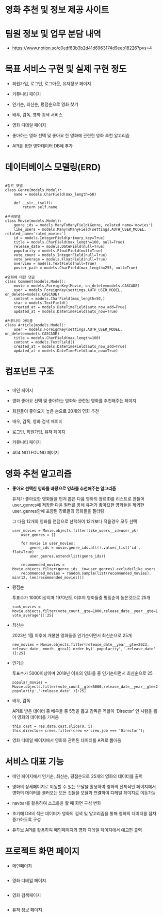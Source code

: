 # 영화 추천 및 정보 제공 사이트 

# 팀원 정보 및 업무 분담 내역

- https://www.notion.so/c0edf83b3b2d41d6963174d9eeb18226?pvs=4

# 목표 서비스 구현 및 실제 구현 정도

- 회원가입, 로그인, 로그아웃, 유저정보 페이지

- 커뮤니티 페이지

- 인기순, 최신순, 평점순으로 영화 찾기

- 배우, 감독, 영화 검색 서비스

- 영화 디테일 페이지

- 좋아하는 영화 선택 및 좋아요 한 영화에 관련한 영화 추천 알고리즘

- API를 통한 영화데이터 DB에 추가

# 데이터베이스 모델링(ERD)

<img src="./image/ERD.PNG" alt="">

```
#장르 모델 
class Genre(models.Model):
    name = models.CharField(max_length=50)

    def __str__(self):
        return self.name

#무비모델
class Movie(models.Model):
    genre_ids = models.ManyToManyField(Genre, related_name='movies')
    like_users = models.ManyToManyField(settings.AUTH_USER_MODEL, related_name='rated_movies')
    id = models.IntegerField(primary_key=True)
    title = models.CharField(max_length=100, null=True)
    release_date = models.DateField(null=True)
    popularity = models.FloatField(null=True)
    vote_count = models.IntegerField(null=True)
    vote_average = models.FloatField(null=True)
    overview = models.TextField(null=True)
    poster_path = models.CharField(max_length=255, null=True)

#영화에 대한 댓글
class Comment(models.Model):
    movie = models.ForeignKey(Movie, on_delete=models.CASCADE)
    user = models.ForeignKey(settings.AUTH_USER_MODEL, on_delete=models.CASCADE)
    content = models.CharField(max_length=50,)
    star = models.TextField()
    created_at = models.DateTimeField(auto_now_add=True)
    updated_at = models.DateTimeField(auto_now=True)

#커뮤니티 아티클
class Article(models.Model):
    user = models.ForeignKey(settings.AUTH_USER_MODEL, on_delete=models.CASCADE)
    title = models.CharField(max_length=100)
    content = models.TextField()
    created_at = models.DateTimeField(auto_now_add=True)
    updated_at = models.DateTimeField(auto_now=True)
```

# 컴포넌트 구조

<img src="./image/component.PNG" alt="">

- 메인 페이지

- 영화 좋아요 선택 및 좋아하는 영화와 관련된 영화를 추천해주는 페이지

- 회원들이 좋아요가 높은 순으로 20개의 영화 추천

- 배우, 감독, 영화 검색 페이지

- 로그인, 회원가입, 유저 페이지

- 커뮤니티 페이지

- 404 NOTFOUND  페이지

# 영화 추천 알고리즘

- **좋아요 선택한 영화를 바탕으로 영화를 추천해주는 알고리즘**
  
  유저가 좋아요한 영화들을 먼저 뽑은 다음 영화의 장르ID를 리스트로 만들어 user_genres에 저장한 다음 필터를 통해 유저가 좋아요한 영화들을 제외한 user_genres안에 포함된 장르들의 영화들을 필터링
  
  그 다음 12개의 영화를 랜덤으로 선택하여 12개보다 적을경우 모두 선택
  
  ```
  user_movies = Movie.objects.filter(like_users__id=user_pk)  
      user_genres = []
  
      for movie in user_movies:
          genre_ids = movie.genre_ids.all().values_list('id', flat=True)  
          user_genres.extend(list(genre_ids))  
  
      recommended_movies = Movie.objects.filter(genre_ids__in=user_genres).exclude(like_users__id=user_pk).distinct()
      recommended_movies = random.sample(list(recommended_movies), min(12, len(recommended_movies)))
  ```

- 평점순
  
  투표수가 1000이상이며 1970년도 이후의 영화들중 평점순이 높은것으로 25개
  
  ```
  rank_movies = Movie.objects.filter(vote_count__gte=1000,release_date__year__gte=1970).order_by('-vote_average')[:25]
  ```

- 최신순
  
  2023년 1월 이후에 개봉한 영화들중 인기순이면서 최신순으로 25개 
  
  ```
  new_movies = Movie.objects.filter(release_date__year__gte=2023, release_date__month__gte=1).order_by('-popularity','-release_date' )[:25]
  ```

- 인기순
  
  투표수가 5000이상이며 2018년 이후의 영화들 중 인기순이면서 최신순으로 25
  
  ```
  popular_movies = Movie.objects.filter(vote_count__gte=5000,release_date__year__gte=2018).order_by('-popularity','-release_date' )[:25]
  ```

- 배우, 감독
  
  API로 받은 데이터 중 배우들 중 5명을 뽑고 감독은 역할이 'Director' 인 사람을 뽑아 영화의 데이터를 가져옴
  
  ```
  this.cast = res.data.cast.slice(0, 5)
  this.director= crews.filter(crew => crew.job === 'Director');
  ```

- 영화 디테일 페이지에서 영화와 관련된 데이터를 API로 뽑아옴

# 서비스 대표 기능

- 메인 페이지에서 인기순, 최신순, 평점순으로 25개의 영화의 데이터를 출력

- 영화의 상세페이지로 이동할 수 있는 모달을 활용하여 영화의 전체적인 페이지에서 영화의 데이터를 불러오는 모든 것들을 모달과 연결하여 디테일 페이지로 이동가능

- navbar를 활용하여 스크롤을 할 때 화면 구성 변화

- 초기에  DB의 적은 데이터가 영화의 검색 및 알고리즘을 통해 영화의 데이터를 점차 증가하도록 구성 

- 유투브 API를 활용하여 메인페이지와 영화 디테일 페이지에서 예고편 출력

# 프로젝트 화면 페이지

- 메인페이지
  
  <img src="./image/main.jpg" alt="">

- 영화 디테일 페이지
  
  <img src="./image/detail.jpg" alt="">

- 영화 검색페이지
  
  <img src="./image/search.jpg" alt="">

- 유저 정보 페이지
  
  <img src="./image/user.jpg" alt="">

